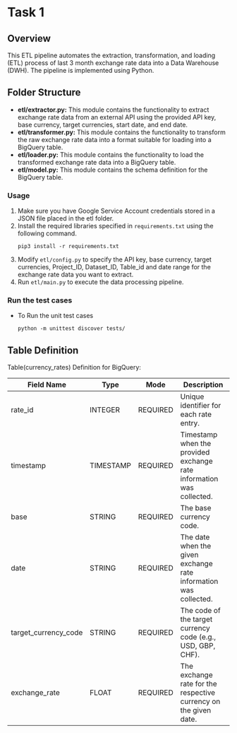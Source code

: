 # Task 1
## Overview
This ETL pipeline automates the extraction, transformation, and loading (ETL) process of last 3 month exchange rate data into a Data Warehouse (DWH). The pipeline is implemented using Python.

## Folder Structure

- **etl/extractor.py:** This module contains the functionality to extract exchange rate data from an external API using the provided API key, base currency, target currencies, start date, and end date.
- **etl/transformer.py:** This module contains the functionality to transform the raw exchange rate data into a format suitable for loading into a BigQuery table.
- **etl/loader.py:** This module contains the functionality to load the transformed exchange rate data into a BigQuery table.
- **etl/model.py:** This module contains the schema definition for the BigQuery table.


### Usage

1. Make sure you have Google Service Account credentials stored in a JSON file placed in the etl folder.
2. Install the required libraries specified in `requirements.txt` using the following command.
    ```
    pip3 install -r requirements.txt 
    ``` 
3. Modify `etl/config.py` to specify the API key, base currency, target currencies, Project_ID, Dataset_ID, Table_id and date range for the exchange rate data you want to extract.
4. Run `etl/main.py` to execute the data processing pipeline.

### Run the test cases
* To Run the unit test cases
    ```
    python -m unittest discover tests/
    ```
## Table Definition
Table(currency_rates) Definition for BigQuery:

| Field Name     | Type      | Mode      | Description                                                                    |
|----------------|-----------|-----------|--------------------------------------------------------------------------------|
| rate_id        | INTEGER   | REQUIRED  | Unique identifier for each rate entry.                                         |
| timestamp      | TIMESTAMP | REQUIRED  | Timestamp when the provided exchange rate information was collected.                                                    |
| base           | STRING    | REQUIRED  | The base currency code.                                                              |
| date           | STRING    | REQUIRED  | The date when the given exchange rate information was collected.                                                          |
| target_currency_code  | STRING    | REQUIRED  | The code of the target currency code (e.g., USD, GBP, CHF).                                |
| exchange_rate  | FLOAT     | REQUIRED  | The exchange rate for the respective currency on the given date.               |
